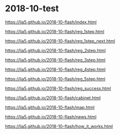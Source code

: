 # 2018-10-test

<p><a href="https://lia5.github.io/2018-10-flash/index.html">https://lia5.github.io/2018-10-flash/index.html</a></p>
<p><a href="https://lia5.github.io/2018-10-flash/reg_1step.html">https://lia5.github.io/2018-10-flash/reg_1step.html</a></p>
<p><a href="https://lia5.github.io/2018-10-flash/reg_1step_next.html">https://lia5.github.io/2018-10-flash/reg_1step_next.html</a></p>
<p><a href="https://lia5.github.io/2018-10-flash/reg_2step.html">https://lia5.github.io/2018-10-flash/reg_2step.html</a></p>
<p><a href="https://lia5.github.io/2018-10-flash/reg_3step.html">https://lia5.github.io/2018-10-flash/reg_3step.html</a></p>
<p><a href="https://lia5.github.io/2018-10-flash/reg_4step.html">https://lia5.github.io/2018-10-flash/reg_4step.html</a></p>
<p><a href="https://lia5.github.io/2018-10-flash/reg_5step.html">https://lia5.github.io/2018-10-flash/reg_5step.html</a></p>
<p><a href="https://lia5.github.io/2018-10-flash/reg_success.html">https://lia5.github.io/2018-10-flash/reg_success.html</a></p>
<p><a href="https://lia5.github.io/2018-10-flash/cabinet.html">https://lia5.github.io/2018-10-flash/cabinet.html</a></p>
<p><a href="https://lia5.github.io/2018-10-flash/map.html">https://lia5.github.io/2018-10-flash/map.html</a></p>
<p><a href="https://lia5.github.io/2018-10-flash/news.html">https://lia5.github.io/2018-10-flash/news.html</a></p>
<p><a href="https://lia5.github.io/2018-10-flash/how_it_works.html">https://lia5.github.io/2018-10-flash/how_it_works.html</a></p>
